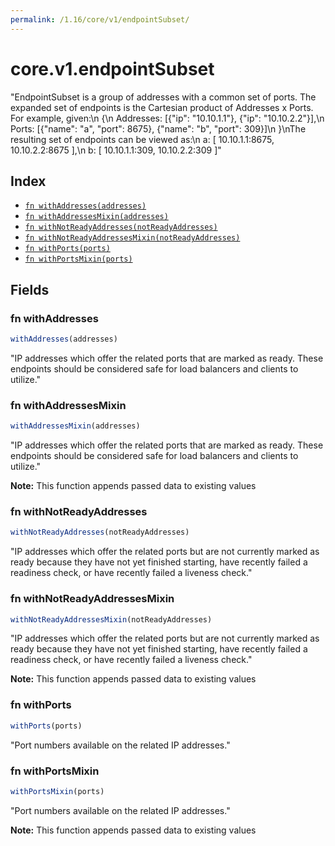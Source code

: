 ```yaml
---
permalink: /1.16/core/v1/endpointSubset/
---
```


# core.v1.endpointSubset

"EndpointSubset is a group of addresses with a common set of ports. The expanded set of endpoints is the Cartesian product of Addresses x Ports. For example, given:\n  {\n    Addresses: [{\"ip\": \"10.10.1.1\"}, {\"ip\": \"10.10.2.2\"}],\n    Ports:     [{\"name\": \"a\", \"port\": 8675}, {\"name\": \"b\", \"port\": 309}]\n  }\nThe resulting set of endpoints can be viewed as:\n    a: [ 10.10.1.1:8675, 10.10.2.2:8675 ],\n    b: [ 10.10.1.1:309, 10.10.2.2:309 ]"

## Index

* [`fn withAddresses(addresses)`](#fn-withaddresses)
* [`fn withAddressesMixin(addresses)`](#fn-withaddressesmixin)
* [`fn withNotReadyAddresses(notReadyAddresses)`](#fn-withnotreadyaddresses)
* [`fn withNotReadyAddressesMixin(notReadyAddresses)`](#fn-withnotreadyaddressesmixin)
* [`fn withPorts(ports)`](#fn-withports)
* [`fn withPortsMixin(ports)`](#fn-withportsmixin)

## Fields

### fn withAddresses

```ts
withAddresses(addresses)
```

"IP addresses which offer the related ports that are marked as ready. These endpoints should be considered safe for load balancers and clients to utilize."

### fn withAddressesMixin

```ts
withAddressesMixin(addresses)
```

"IP addresses which offer the related ports that are marked as ready. These endpoints should be considered safe for load balancers and clients to utilize."

**Note:** This function appends passed data to existing values

### fn withNotReadyAddresses

```ts
withNotReadyAddresses(notReadyAddresses)
```

"IP addresses which offer the related ports but are not currently marked as ready because they have not yet finished starting, have recently failed a readiness check, or have recently failed a liveness check."

### fn withNotReadyAddressesMixin

```ts
withNotReadyAddressesMixin(notReadyAddresses)
```

"IP addresses which offer the related ports but are not currently marked as ready because they have not yet finished starting, have recently failed a readiness check, or have recently failed a liveness check."

**Note:** This function appends passed data to existing values

### fn withPorts

```ts
withPorts(ports)
```

"Port numbers available on the related IP addresses."

### fn withPortsMixin

```ts
withPortsMixin(ports)
```

"Port numbers available on the related IP addresses."

**Note:** This function appends passed data to existing values